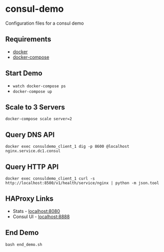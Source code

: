 # consul-demo
Configuration files for a consul demo

## Requirements

 * [docker](https://docs.docker.com/installation/)
 * [docker-compose](http://docs.docker.com/compose/install/)

## Start Demo

 * ```watch docker-compose ps```
 * ```docker-compose up```

## Scale to 3 Servers
```docker-compose scale server=2```

## Query DNS API
```docker exec consuldemo_client_1 dig -p 8600 @localhost nginx.service.dc1.consul```

## Query HTTP API
```docker exec consuldemo_client_1 curl -s http://localhost:8500/v1/health/service/nginx | python -m json.tool```

## HAProxy Links

 * Stats - [localhost:8080](http://localhost:8080)
 * Consul UI - [localhost:8888](http://localhost:8888)

## End Demo
```bash end_demo.sh```
